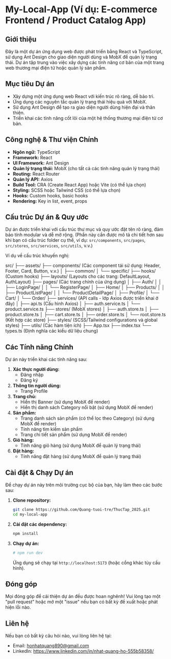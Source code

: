 # My-Local-App (Ví dụ: E-commerce Frontend / Product Catalog App)

## Giới thiệu

Đây là một dự án ứng dụng web được phát triển bằng React và TypeScript, sử dụng Ant Design cho giao diện người dùng và MobX để quản lý trạng thái. Dự án tập trung vào việc xây dựng các tính năng cơ bản của một trang web thương mại điện tử hoặc quản lý sản phẩm.

## Mục tiêu Dự án

* Xây dựng một ứng dụng web React với kiến trúc rõ ràng, dễ bảo trì.
* Ứng dụng các nguyên tắc quản lý trạng thái hiệu quả với MobX.
* Sử dụng Ant Design để tạo ra giao diện người dùng hiện đại và thân thiện.
* Triển khai các tính năng cốt lõi của một hệ thống thương mại điện tử cơ bản.

## Công nghệ & Thư viện Chính

* **Ngôn ngữ:** TypeScript
* **Framework:** React
* **UI Framework:** Ant Design
* **Quản lý trạng thái:** MobX (cho tất cả các tính năng quản lý trạng thái)
* **Routing:** React Router
* **Quản lý API:** Axios
* **Build Tool:** CRA (Create React App) hoặc Vite (có thể lựa chọn)
* **Styling:** SCSS hoặc Tailwind CSS (có thể lựa chọn)
* **Hooks:** Custom hooks, basic hooks
* **Rendering:** Key in list, event, props

## Cấu trúc Dự án & Quy ước

Dự án được triển khai với cấu trúc thư mục và quy ước đặt tên rõ ràng, đảm bảo tính modular và dễ mở rộng.
(Phần này cần được mô tả chi tiết hơn sau khi bạn có cấu trúc folder cụ thể, ví dụ: `src/components`, `src/pages`, `src/stores`, `src/services`, `src/utils`, v.v.)

Ví dụ về cấu trúc khuyến nghị:

src/
├── assets/
├── components/ (Các component tái sử dụng: Header, Footer, Card, Button, v.v.)
│   ├── common/
│   └── specific/
├── hooks/ (Custom hooks)
├── layouts/ (Layouts cho các trang: DefaultLayout, AuthLayout)
├── pages/ (Các trang chính của ứng dụng)
│   ├── Auth/
│   │   ├── LoginPage/
│   │   └── RegisterPage/
│   ├── Home/
│   ├── Products/
│   │   ├── ProductListPage/
│   │   └── ProductDetailPage/
│   ├── Profile/
│   └── Cart/
│   └── Order/
├── services/ (API calls - lớp Axios được triển khai ở đây)
│   ├── api.ts (Cấu hình Axios)
│   ├── auth.service.ts
│   └── product.service.ts
├── stores/ (MobX stores)
│   ├── auth.store.ts
│   ├── product.store.ts
│   ├── cart.store.ts
│   ├── order.store.ts
│   └── root.store.ts (Kết hợp các store)
├── styles/ (SCSS/Tailwind configurations và global styles)
├── utils/ (Các hàm tiện ích)
├── App.tsx
├── index.tsx
└── types.ts (Định nghĩa các kiểu dữ liệu chung)


## Các Tính năng Chính

Dự án này triển khai các tính năng sau:

1.  **Xác thực người dùng:**
    * Đăng nhập
    * Đăng ký
2.  **Thông tin người dùng:**
    * Trang Profile
3.  **Trang chủ:**
    * Hiển thị Banner (sử dụng MobX để render)
    * Hiển thị danh sách Category nổi bật (sử dụng MobX để render)
4.  **Sản phẩm:**
    * Trang danh sách sản phẩm (có thể lọc theo Category) (sử dụng MobX để render)
    * Tính năng tìm kiếm sản phẩm
    * Trang chi tiết sản phẩm (sử dụng MobX để render)
5.  **Giỏ hàng:**
    * Tính năng giỏ hàng (sử dụng MobX để quản lý trạng thái)
6.  **Đặt hàng:**
    * Tính năng đặt hàng (sử dụng MobX để quản lý trạng thái)

## Cài đặt & Chạy Dự án

Để chạy dự án này trên môi trường cục bộ của bạn, hãy làm theo các bước sau:

1.  **Clone repository:**
    ```bash
    git clone https://github.com/Quang-tuoi-tre/ThucTap_2025.git
    cd my-local-app
    ```

2.  **Cài đặt các dependency:**
    ```bash
    npm install

3.  **Chạy dự án:**
    ```bash
    # npm run dev
    ```
    Ứng dụng sẽ chạy tại `http://localhost:5173` (hoặc cổng khác tùy cấu hình).

## Đóng góp

Mọi đóng góp để cải thiện dự án đều được hoan nghênh! Vui lòng tạo một "pull request" hoặc mở một "issue" nếu bạn có bất kỳ đề xuất hoặc phát hiện lỗi nào.

## Liên hệ

Nếu bạn có bất kỳ câu hỏi nào, vui lòng liên hệ tại:
* Email: honhatquang890@gmail.com
* LinkedIn: https://www.linkedin.com/in/nhat-quang-ho-555b58358/
